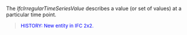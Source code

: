 ﻿The _IfcIrregularTimeSeriesValue_ describes a value (or set of values) at a particular time point.

> <font color="#0000FF" size="-1"> HISTORY: New entity in IFC 2x2.<br>
		  </font>
>
